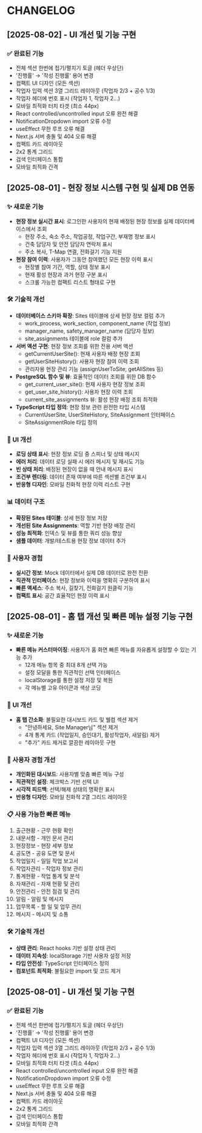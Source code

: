 # CHANGELOG

## [2025-08-02] - UI 개선 및 기능 구현

### ✅ 완료된 기능
- 전체 섹션 한번에 접기/펼치기 토글 (헤더 우상단)
- '진행률' → '작성 진행률' 용어 변경
- 컴팩트 UI 디자인 (모든 섹션)
- 작업자 입력 섹션 3열 그리드 레이아웃 (작업자 2/3 + 공수 1/3)
- 작업자 헤더에 번호 표시 (작업자 1, 작업자 2...)
- 모바일 최적화 터치 타겟 (최소 44px)
- React controlled/uncontrolled input 오류 완전 해결
- NotificationDropdown import 오류 수정
- useEffect 무한 루프 오류 해결
- Next.js 서버 충돌 및 404 오류 해결
- 컴팩트 카드 레이아웃
- 2x2 통계 그리드
- 검색 인터페이스 통합
- 모바일 최적화 간격

## [2025-08-01] - 현장 정보 시스템 구현 및 실제 DB 연동

### ✨ 새로운 기능
- **현장 정보 실시간 표시**: 로그인한 사용자의 현재 배정된 현장 정보를 실제 데이터베이스에서 조회
  - 현장 주소, 숙소 주소, 작업공정, 작업구간, 부재명 정보 표시
  - 건축 담당자 및 안전 담당자 연락처 표시
  - 주소 복사, T-Map 연결, 전화걸기 기능 지원
- **현장 참여 이력**: 사용자가 그동안 참여했던 모든 현장 이력 표시
  - 현장별 참여 기간, 역할, 상태 정보 표시
  - 현재 활성 현장과 과거 현장 구분 표시
  - 스크롤 가능한 컴팩트 리스트 형태로 구현

### 🛠 기술적 개선
- **데이터베이스 스키마 확장**: Sites 테이블에 상세 현장 정보 컬럼 추가
  - work_process, work_section, component_name (작업 정보)
  - manager_name, safety_manager_name (담당자 정보)
  - site_assignments 테이블에 role 컬럼 추가
- **서버 액션 구현**: 현장 정보 조회를 위한 전용 서버 액션
  - getCurrentUserSite(): 현재 사용자 배정 현장 조회
  - getUserSiteHistory(): 사용자 현장 참여 이력 조회
  - 관리자용 현장 관리 기능 (assignUserToSite, getAllSites 등)
- **PostgreSQL 함수 및 뷰**: 효율적인 데이터 조회를 위한 DB 함수
  - get_current_user_site(): 현재 사용자 현장 정보 조회
  - get_user_site_history(): 사용자 현장 이력 조회
  - current_site_assignments 뷰: 활성 현장 배정 조회 최적화
- **TypeScript 타입 정의**: 현장 정보 관련 완전한 타입 시스템
  - CurrentUserSite, UserSiteHistory, SiteAssignment 인터페이스
  - SiteAssignmentRole 타입 정의

### 🔄 UI 개선  
- **로딩 상태 표시**: 현장 정보 로딩 중 스피너 및 상태 메시지
- **에러 처리**: 데이터 로딩 실패 시 에러 메시지 및 재시도 기능
- **빈 상태 처리**: 배정된 현장이 없을 때 안내 메시지 표시
- **조건부 렌더링**: 데이터 존재 여부에 따른 섹션별 조건부 표시
- **반응형 디자인**: 모바일 친화적 현장 이력 리스트 구현

### 📊 데이터 구조
- **확장된 Sites 테이블**: 상세 현장 정보 저장
- **개선된 Site Assignments**: 역할 기반 현장 배정 관리
- **성능 최적화**: 인덱스 및 뷰를 통한 쿼리 성능 향상
- **샘플 데이터**: 개발/테스트용 현장 정보 데이터 추가

### 🎯 사용자 경험
- **실시간 정보**: Mock 데이터에서 실제 DB 데이터로 완전 전환
- **직관적 인터페이스**: 현장 정보와 이력을 명확히 구분하여 표시
- **빠른 액세스**: 주소 복사, 길찾기, 전화걸기 원클릭 기능
- **컴팩트 표시**: 공간 효율적인 현장 이력 표시

## [2025-08-01] - 홈 탭 개선 및 빠른 메뉴 설정 기능 구현

### ✨ 새로운 기능
- **빠른 메뉴 커스터마이징**: 사용자가 홈 화면 빠른 메뉴를 자유롭게 설정할 수 있는 기능 추가
  - 12개 메뉴 항목 중 최대 8개 선택 가능
  - 설정 모달을 통한 직관적인 선택 인터페이스
  - localStorage를 통한 설정 저장 및 복원
  - 각 메뉴별 고유 아이콘과 색상 코딩

### 🔄 UI 개선
- **홈 탭 간소화**: 불필요한 대시보드 카드 및 웰컴 섹션 제거
  - "안녕하세요, Site Manager님" 섹션 제거
  - 4개 통계 카드 (작업일지, 승인대기, 활성작업자, 새알림) 제거
  - "추가" 카드 제거로 깔끔한 레이아웃 구현

### 🎨 사용자 경험 개선
- **개인화된 대시보드**: 사용자별 맞춤 빠른 메뉴 구성
- **직관적인 설정**: 체크박스 기반 선택 UI
- **시각적 피드백**: 선택/해제 상태의 명확한 표시
- **반응형 디자인**: 모바일 친화적 2열 그리드 레이아웃

### 📋 사용 가능한 빠른 메뉴
1. 출근현황 - 근무 현황 확인
2. 내문서함 - 개인 문서 관리
3. 현장정보 - 현장 세부 정보
4. 공도면 - 공유 도면 및 문서
5. 작업일지 - 일일 작업 보고서
6. 작업자관리 - 작업자 정보 관리
7. 통계현황 - 작업 통계 및 분석
8. 자재관리 - 자재 현황 및 관리
9. 안전관리 - 안전 점검 및 관리
10. 알림 - 알림 및 메시지
11. 업무목록 - 할 일 및 업무 관리
12. 메시지 - 메시지 및 소통

### 🛠 기술적 개선
- **상태 관리**: React hooks 기반 설정 상태 관리
- **데이터 지속성**: localStorage 기반 사용자 설정 저장
- **타입 안전성**: TypeScript 인터페이스 정의
- **컴포넌트 최적화**: 불필요한 import 및 코드 제거

## [2025-08-01] - UI 개선 및 기능 구현

### ✅ 완료된 기능
- 전체 섹션 한번에 접기/펼치기 토글 (헤더 우상단)
- '진행률' → '작성 진행률' 용어 변경
- 컴팩트 UI 디자인 (모든 섹션)
- 작업자 입력 섹션 3열 그리드 레이아웃 (작업자 2/3 + 공수 1/3)
- 작업자 헤더에 번호 표시 (작업자 1, 작업자 2...)
- 모바일 최적화 터치 타겟 (최소 44px)
- React controlled/uncontrolled input 오류 완전 해결
- NotificationDropdown import 오류 수정
- useEffect 무한 루프 오류 해결
- Next.js 서버 충돌 및 404 오류 해결
- 컴팩트 카드 레이아웃
- 2x2 통계 그리드
- 검색 인터페이스 통합
- 모바일 최적화 간격

